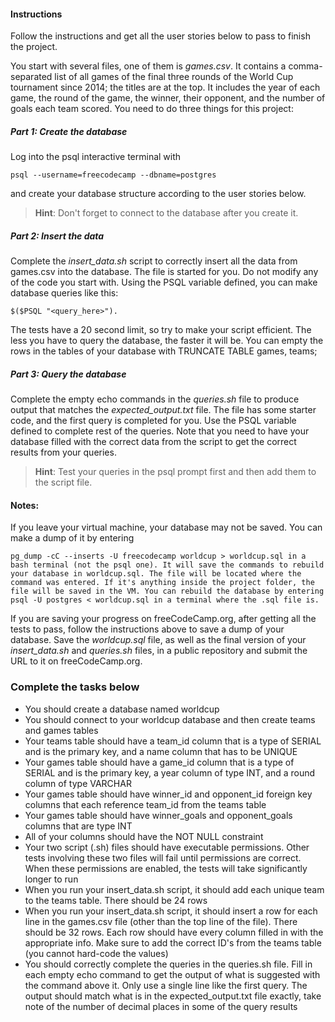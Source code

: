 
#### Instructions
Follow the instructions and get all the user stories below to pass to finish the project.

You start with several files, one of them is *games.csv*. It contains a comma-separated list of all games of the final three rounds of the World Cup tournament since 2014; the titles are at the top. It includes the year of each game, the round of the game, the winner, their opponent, and the number of goals each team scored. You need to do three things for this project:

##### Part 1: Create the database

Log into the psql interactive terminal with 
```
psql --username=freecodecamp --dbname=postgres
```
and create your database structure according to the user stories below.

>**Hint**: Don't forget to connect to the database after you create it.

##### Part 2: Insert the data

Complete the *insert_data.sh* script to correctly insert all the data from games.csv into the database. The file is started for you. 
Do not modify any of the code you start with. Using the PSQL variable defined, you can make database queries like this: 
```
$($PSQL "<query_here>"). 
```
The tests have a 20 second limit, so try to make your script efficient. The less you have to query the database, the faster it will be. 
You can empty the rows in the tables of your database with TRUNCATE TABLE games, teams;

##### Part 3: Query the database

Complete the empty echo commands in the *queries.sh* file to produce output that matches the *expected_output.txt* file. 
The file has some starter code, and the first query is completed for you. 
Use the PSQL variable defined to complete rest of the queries. Note that you need to have your database filled with the correct data from the script to get the correct results from your queries. 
> **Hint**: Test your queries in the psql prompt first and then add them to the script file.

#### Notes:
If you leave your virtual machine, your database may not be saved. You can make a dump of it by entering 
```
pg_dump -cC --inserts -U freecodecamp worldcup > worldcup.sql in a bash terminal (not the psql one). It will save the commands to rebuild your database in worldcup.sql. The file will be located where the command was entered. If it's anything inside the project folder, the file will be saved in the VM. You can rebuild the database by entering psql -U postgres < worldcup.sql in a terminal where the .sql file is.
```
If you are saving your progress on freeCodeCamp.org, after getting all the tests to pass, follow the instructions above to save a dump of your database.
Save the *worldcup.sql* file, as well as the final version of your *insert_data.sh* and *queries.sh* files, in a public repository and submit the URL to it on freeCodeCamp.org.

### Complete the tasks below
+ You should create a database named worldcup
+ You should connect to your worldcup database and then create teams and games tables
+ Your teams table should have a team_id column that is a type of SERIAL and is the primary key, and a name column that has to be UNIQUE
+ Your games table should have a game_id column that is a type of SERIAL and is the primary key, a year column of type INT, and a round column of type VARCHAR
+ Your games table should have winner_id and opponent_id foreign key columns that each reference team_id from the teams table
+ Your games table should have winner_goals and opponent_goals columns that are type INT
+ All of your columns should have the NOT NULL constraint
+ Your two script (.sh) files should have executable permissions. Other tests involving these two files will fail until permissions are correct. When these permissions are enabled, the tests will take significantly longer to run
+ When you run your insert_data.sh script, it should add each unique team to the teams table. There should be 24 rows
+ When you run your insert_data.sh script, it should insert a row for each line in the games.csv file (other than the top line of the file). There should be 32 rows. Each row should have every column filled in with the appropriate info. Make sure to add the correct ID's from the teams table (you cannot hard-code the values)
+ You should correctly complete the queries in the queries.sh file. Fill in each empty echo command to get the output of what is suggested with the command above it. Only use a single line like the first query. The output should match what is in the expected_output.txt file exactly, take note of the number of decimal places in some of the query results

